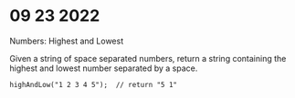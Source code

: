 # 09 23 2022

Numbers: Highest and Lowest

Given a string of space separated numbers, return a string containing the highest and lowest number separated by a space.

```
highAndLow("1 2 3 4 5");  // return "5 1"
```
